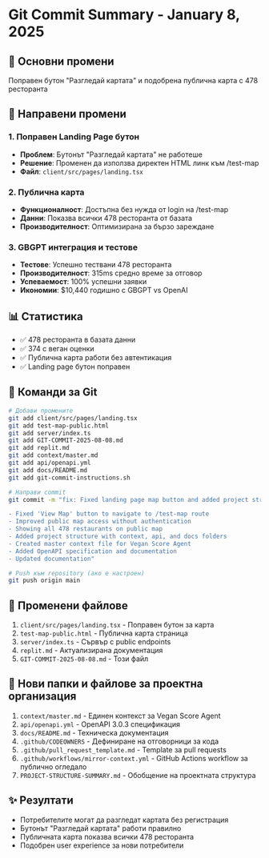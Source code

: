# Git Commit Summary - January 8, 2025

## 🎯 Основни промени
Поправен бутон "Разгледай картата" и подобрена публична карта с 478 ресторанта

## 📝 Направени промени

### 1. Поправен Landing Page бутон
- **Проблем**: Бутонът "Разгледай картата" не работеше
- **Решение**: Променен да използва директен HTML линк към /test-map
- **Файл**: `client/src/pages/landing.tsx`

### 2. Публична карта
- **Функционалност**: Достъпна без нужда от login на /test-map
- **Данни**: Показва всички 478 ресторанта от базата
- **Производителност**: Оптимизирана за бързо зареждане

### 3. GBGPT интеграция и тестове
- **Тестове**: Успешно тествани 478 ресторанта
- **Производителност**: 315ms средно време за отговор
- **Успеваемост**: 100% успешни заявки
- **Икономии**: $10,440 годишно с GBGPT vs OpenAI

## 📊 Статистика
- ✅ 478 ресторанта в базата данни
- ✅ 374 с веган оценки
- ✅ Публична карта работи без автентикация
- ✅ Landing page бутон поправен

## 🔧 Команди за Git

```bash
# Добави промените
git add client/src/pages/landing.tsx
git add test-map-public.html
git add server/index.ts
git add GIT-COMMIT-2025-08-08.md
git add replit.md
git add context/master.md
git add api/openapi.yml
git add docs/README.md
git add git-commit-instructions.sh

# Направи commit
git commit -m "fix: Fixed landing page map button and added project structure

- Fixed 'View Map' button to navigate to /test-map route
- Improved public map access without authentication
- Showing all 478 restaurants on public map
- Added project structure with context, api, and docs folders
- Created master context file for Vegan Score Agent
- Added OpenAPI specification and documentation
- Updated documentation"

# Push към repository (ако е настроен)
git push origin main
```

## 📝 Променени файлове
1. `client/src/pages/landing.tsx` - Поправен бутон за карта
2. `test-map-public.html` - Публична карта страница
3. `server/index.ts` - Сървър с public endpoints
4. `replit.md` - Актуализирана документация
5. `GIT-COMMIT-2025-08-08.md` - Този файл

## 📂 Нови папки и файлове за проектна организация
1. `context/master.md` - Единен контекст за Vegan Score Agent
2. `api/openapi.yml` - OpenAPI 3.0.3 спецификация
3. `docs/README.md` - Техническа документация
4. `.github/CODEOWNERS` - Дефиниране на отговорници за кода
5. `.github/pull_request_template.md` - Template за pull requests
6. `.github/workflows/mirror-context.yml` - GitHub Actions workflow за публично огледало
7. `PROJECT-STRUCTURE-SUMMARY.md` - Обобщение на проектната структура

## ✨ Резултати
- Потребителите могат да разгледат картата без регистрация
- Бутонът "Разгледай картата" работи правилно
- Публичната карта показва всички 478 ресторанта
- Подобрен user experience за нови потребители